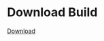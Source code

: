 # Download Build
[Download](https://github.com/Carmelosmexy1/TimeFN-Updated/releases/tag/Download)





























































